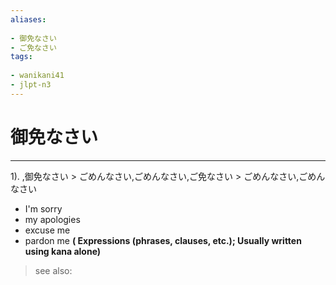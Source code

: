 ```yaml
---
aliases:
    
- 御免なさい
- ご免なさい
tags:
    
- wanikani41
- jlpt-n3
---
```


# 御免なさい
---
1).
,御免なさい > ごめんなさい,ごめんなさい,ご免なさい > ごめんなさい,ごめんなさい

- I'm sorry
- my apologies
- excuse me
- pardon me
**( Expressions (phrases, clauses, etc.); Usually written using kana alone)**
> see also: 
            